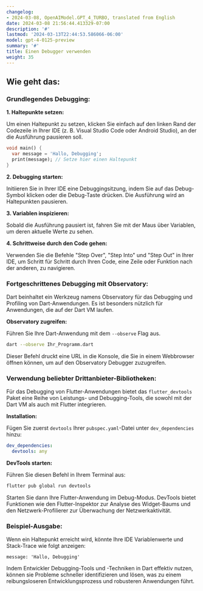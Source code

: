 ```yaml
---
changelog:
- 2024-03-08, OpenAIModel.GPT_4_TURBO, translated from English
date: 2024-03-08 21:56:44.413329-07:00
description: '#'
lastmod: '2024-03-13T22:44:53.586066-06:00'
model: gpt-4-0125-preview
summary: '#'
title: Einen Debugger verwenden
weight: 35
---
```


## Wie geht das:


### Grundlegendes Debugging:
**1. Haltepunkte setzen:**

Um einen Haltepunkt zu setzen, klicken Sie einfach auf den linken Rand der Codezeile in Ihrer IDE (z. B. Visual Studio Code oder Android Studio), an der die Ausführung pausieren soll.

```dart
void main() {
  var message = 'Hallo, Debugging';
  print(message); // Setze hier einen Haltepunkt
}
```

**2. Debugging starten:**

Initiieren Sie in Ihrer IDE eine Debuggingsitzung, indem Sie auf das Debug-Symbol klicken oder die Debug-Taste drücken. Die Ausführung wird an Haltepunkten pausieren.

**3. Variablen inspizieren:**

Sobald die Ausführung pausiert ist, fahren Sie mit der Maus über Variablen, um deren aktuelle Werte zu sehen.

**4. Schrittweise durch den Code gehen:**

Verwenden Sie die Befehle "Step Over", "Step Into" und "Step Out" in Ihrer IDE, um Schritt für Schritt durch Ihren Code, eine Zeile oder Funktion nach der anderen, zu navigieren.

### Fortgeschrittenes Debugging mit Observatory:
Dart beinhaltet ein Werkzeug namens Observatory für das Debugging und Profiling von Dart-Anwendungen. Es ist besonders nützlich für Anwendungen, die auf der Dart VM laufen.

**Observatory zugreifen:**

Führen Sie Ihre Dart-Anwendung mit dem `--observe` Flag aus.

```bash
dart --observe Ihr_Programm.dart
```

Dieser Befehl druckt eine URL in die Konsole, die Sie in einem Webbrowser öffnen können, um auf den Observatory Debugger zuzugreifen.

### Verwendung beliebter Drittanbieter-Bibliotheken:
Für das Debugging von Flutter-Anwendungen bietet das `flutter_devtools` Paket eine Reihe von Leistungs- und Debugging-Tools, die sowohl mit der Dart VM als auch mit Flutter integrieren.

**Installation:**

Fügen Sie zuerst `devtools` Ihrer `pubspec.yaml`-Datei unter `dev_dependencies` hinzu:

```yaml
dev_dependencies:
  devtools: any
```

**DevTools starten:**

Führen Sie diesen Befehl in Ihrem Terminal aus:

```bash
flutter pub global run devtools
```

Starten Sie dann Ihre Flutter-Anwendung im Debug-Modus. DevTools bietet Funktionen wie den Flutter-Inspektor zur Analyse des Widget-Baums und den Netzwerk-Profilierer zur Überwachung der Netzwerkaktivität.

### Beispiel-Ausgabe:
Wenn ein Haltepunkt erreicht wird, könnte Ihre IDE Variablenwerte und Stack-Trace wie folgt anzeigen:

```
message: 'Hallo, Debugging'
```

Indem Entwickler Debugging-Tools und -Techniken in Dart effektiv nutzen, können sie Probleme schneller identifizieren und lösen, was zu einem reibungsloseren Entwicklungsprozess und robusteren Anwendungen führt.
